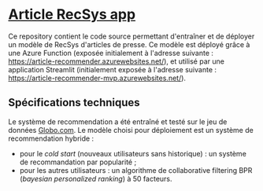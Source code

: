 # [Article RecSys app](https://lefpradier.github.io/article-recommender)
Ce repository contient le code source permettant d'entraîner et de déployer un modèle de RecSys d'articles de presse.
Ce modèle est déployé grâce à une Azure Function (exposée initialement à l'adresse suivante : https://article-recommender.azurewebsites.net/), et utilisé par une application Streamlit (initialement exposée à l'adresse suivante : https://article-recommender-mvp.azurewebsites.net/).
## Spécifications techniques

Le système de recommendation a été entraîné et testé sur le jeu de données [Globo.com](https://www.kaggle.com/datasets/gspmoreira/news-portal-user-interactions-by-globocom). Le modèle choisi pour déploiement est un système de recommendation hybride :
- pour le <i>cold start</i> (nouveaux utilisateurs sans historique) : un système de recommandation par popularité ;
- pour les autres utilisateurs : un algorithme de collaborative filtering BPR (<i>bayesian personalized ranking</i>) à 50 facteurs.
